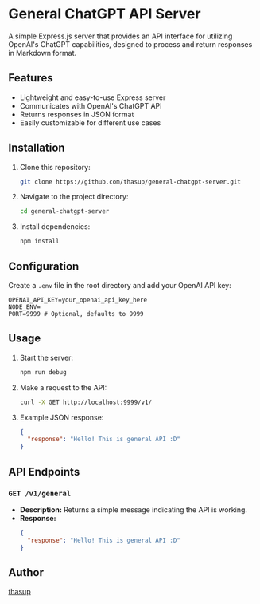 # General ChatGPT API Server

A simple Express.js server that provides an API interface for utilizing OpenAI's ChatGPT capabilities, designed to process and return responses in Markdown format.

## Features

- Lightweight and easy-to-use Express server
- Communicates with OpenAI's ChatGPT API
- Returns responses in JSON format
- Easily customizable for different use cases

## Installation

1. Clone this repository:
   ```sh
   git clone https://github.com/thasup/general-chatgpt-server.git
   ```
2. Navigate to the project directory:
   ```sh
   cd general-chatgpt-server
   ```
3. Install dependencies:
   ```sh
   npm install
   ```

## Configuration

Create a `.env` file in the root directory and add your OpenAI API key:

```
OPENAI_API_KEY=your_openai_api_key_here
NODE_ENV=
PORT=9999 # Optional, defaults to 9999
```

## Usage

1. Start the server:
   ```sh
   npm run debug
   ```
2. Make a request to the API:
   ```sh
   curl -X GET http://localhost:9999/v1/
   ```
3. Example JSON response:
   ```json
   {
     "response": "Hello! This is general API :D"
   }
   ```

## API Endpoints

### `GET /v1/general`
- **Description:** Returns a simple message indicating the API is working.
- **Response:**
  ```json
  {
    "response": "Hello! This is general API :D"
  }
  ```

## Author

[thasup](https://github.com/thasup)

